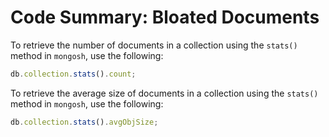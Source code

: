 # Code Summary: Bloated Documents

To retrieve the number of documents in a collection using the `stats()` method in `mongosh`, use the following:

```js
db.collection.stats().count;
```

To retrieve the average size of documents in a collection using the `stats()` method in `mongosh`, use the following:

```js
db.collection.stats().avgObjSize;
```
